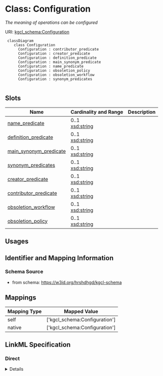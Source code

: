 # Class: Configuration
_The meaning of operations can be configured_





URI: [kgcl_schema:Configuration](https://w3id.org/kgcl-schema/Configuration)




```mermaid
 classDiagram
    class Configuration
      Configuration : contributor_predicate
      Configuration : creator_predicate
      Configuration : definition_predicate
      Configuration : main_synonym_predicate
      Configuration : name_predicate
      Configuration : obsoletion_policy
      Configuration : obsoletion_workflow
      Configuration : synonym_predicates
      
```




<!-- no inheritance hierarchy -->


## Slots

| Name | Cardinality and Range  | Description  |
| ---  | ---  | --- |
| [name_predicate](name_predicate.md) | 0..1 <br/> [xsd:string](xsd:string)  |   |
| [definition_predicate](definition_predicate.md) | 0..1 <br/> [xsd:string](xsd:string)  |   |
| [main_synonym_predicate](main_synonym_predicate.md) | 0..1 <br/> [xsd:string](xsd:string)  |   |
| [synonym_predicates](synonym_predicates.md) | 0..1 <br/> [xsd:string](xsd:string)  |   |
| [creator_predicate](creator_predicate.md) | 0..1 <br/> [xsd:string](xsd:string)  |   |
| [contributor_predicate](contributor_predicate.md) | 0..1 <br/> [xsd:string](xsd:string)  |   |
| [obsoletion_workflow](obsoletion_workflow.md) | 0..1 <br/> [xsd:string](xsd:string)  |   |
| [obsoletion_policy](obsoletion_policy.md) | 0..1 <br/> [xsd:string](xsd:string)  |   |


## Usages



## Identifier and Mapping Information







### Schema Source


* from schema: https://w3id.org/hrshdhgd/kgcl-schema







## Mappings

| Mapping Type | Mapped Value |
| ---  | ---  |
| self | ['kgcl_schema:Configuration'] |
| native | ['kgcl_schema:Configuration'] |


## LinkML Specification

<!-- TODO: investigate https://stackoverflow.com/questions/37606292/how-to-create-tabbed-code-blocks-in-mkdocs-or-sphinx -->

### Direct

<details>
```yaml
name: configuration
description: The meaning of operations can be configured
from_schema: https://w3id.org/hrshdhgd/kgcl-schema
rank: 1000
attributes:
  name predicate:
    name: name predicate
    from_schema: https://w3id.org/hrshdhgd/kgcl-schema
    rank: 1000
  definition predicate:
    name: definition predicate
    from_schema: https://w3id.org/hrshdhgd/kgcl-schema
    rank: 1000
  main synonym predicate:
    name: main synonym predicate
    from_schema: https://w3id.org/hrshdhgd/kgcl-schema
    rank: 1000
  synonym predicates:
    name: synonym predicates
    from_schema: https://w3id.org/hrshdhgd/kgcl-schema
    rank: 1000
  creator predicate:
    name: creator predicate
    from_schema: https://w3id.org/hrshdhgd/kgcl-schema
    rank: 1000
  contributor predicate:
    name: contributor predicate
    from_schema: https://w3id.org/hrshdhgd/kgcl-schema
    rank: 1000
  obsoletion workflow:
    name: obsoletion workflow
    from_schema: https://w3id.org/hrshdhgd/kgcl-schema
    rank: 1000
  obsoletion policy:
    name: obsoletion policy
    from_schema: https://w3id.org/hrshdhgd/kgcl-schema
    rank: 1000

```
</details>

### Induced

<details>
```yaml
name: configuration
description: The meaning of operations can be configured
from_schema: https://w3id.org/hrshdhgd/kgcl-schema
rank: 1000
attributes:
  name predicate:
    name: name predicate
    from_schema: https://w3id.org/hrshdhgd/kgcl-schema
    rank: 1000
    alias: name_predicate
    owner: configuration
    domain_of:
    - configuration
    range: string
  definition predicate:
    name: definition predicate
    from_schema: https://w3id.org/hrshdhgd/kgcl-schema
    rank: 1000
    alias: definition_predicate
    owner: configuration
    domain_of:
    - configuration
    range: string
  main synonym predicate:
    name: main synonym predicate
    from_schema: https://w3id.org/hrshdhgd/kgcl-schema
    rank: 1000
    alias: main_synonym_predicate
    owner: configuration
    domain_of:
    - configuration
    range: string
  synonym predicates:
    name: synonym predicates
    from_schema: https://w3id.org/hrshdhgd/kgcl-schema
    rank: 1000
    alias: synonym_predicates
    owner: configuration
    domain_of:
    - configuration
    range: string
  creator predicate:
    name: creator predicate
    from_schema: https://w3id.org/hrshdhgd/kgcl-schema
    rank: 1000
    alias: creator_predicate
    owner: configuration
    domain_of:
    - configuration
    range: string
  contributor predicate:
    name: contributor predicate
    from_schema: https://w3id.org/hrshdhgd/kgcl-schema
    rank: 1000
    alias: contributor_predicate
    owner: configuration
    domain_of:
    - configuration
    range: string
  obsoletion workflow:
    name: obsoletion workflow
    from_schema: https://w3id.org/hrshdhgd/kgcl-schema
    rank: 1000
    alias: obsoletion_workflow
    owner: configuration
    domain_of:
    - configuration
    range: string
  obsoletion policy:
    name: obsoletion policy
    from_schema: https://w3id.org/hrshdhgd/kgcl-schema
    rank: 1000
    alias: obsoletion_policy
    owner: configuration
    domain_of:
    - configuration
    range: string

```
</details>